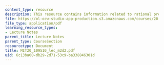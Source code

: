 ```yaml
---
content_type: resource
description: This resource contains information related to rational protein design.
file: https://ol-ocw-studio-app-production.s3.amazonaws.com/courses/20-109-laboratory-fundamentals-in-biological-engineering-spring-2010/6c13ba00db292d7153c9ba338846301d_MIT20_109S10_lec_m2d2.pdf
file_type: application/pdf
learning_resource_types:
- Lecture Notes
parent_title: Lecture Notes
parent_type: CourseSection
resourcetype: Document
title: MIT20_109S10_lec_m2d2.pdf
uid: 6c13ba00-db29-2d71-53c9-ba338846301d
---
```

